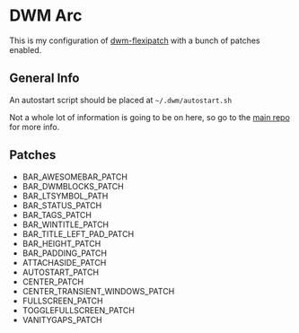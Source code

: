 # DWM Arc

This is my configuration of [dwm-flexipatch](https://github.com/bakkeby/dwm-flexipatch) with a bunch of patches enabled.

## General Info

An autostart script should be placed at `~/.dwm/autostart.sh`

Not a whole lot of information is going to be on here, so go to the [main repo](https://github.com/bakkeby/dwm-flexipatch) for more info.

## Patches

- BAR_AWESOMEBAR_PATCH
- BAR_DWMBLOCKS_PATCH
- BAR_LTSYMBOL_PATH
- BAR_STATUS_PATCH
- BAR_TAGS_PATCH
- BAR_WINTITLE_PATCH
- BAR_TITLE_LEFT_PAD_PATCH
- BAR_HEIGHT_PATCH
- BAR_PADDING_PATCH
- ATTACHASIDE_PATCH
- AUTOSTART_PATCH
- CENTER_PATCH
- CENTER_TRANSIENT_WINDOWS_PATCH
- FULLSCREEN_PATCH
- TOGGLEFULLSCREEN_PATCH
- VANITYGAPS_PATCH